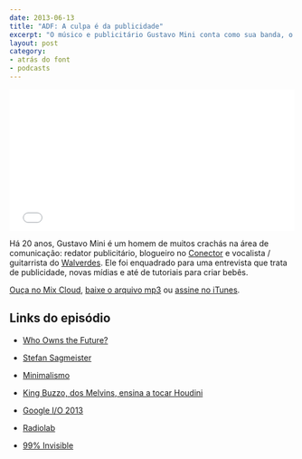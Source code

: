 ```yaml
---
date: 2013-06-13
title: "ADF: A culpa é da publicidade"
excerpt: "O músico e publicitário Gustavo Mini conta como sua banda, o Walverdes, o ajudou a se preparar para as mudanças radicais que vêm acontecendo na sua profissão"
layout: post
category: 
- atrás do font
- podcasts
---
```


<iframe width="100%" height="250" src="//www.mixcloud.com/widget/iframe/?feed=http%3A%2F%2Fwww.mixcloud.com%2Feduf%2Fa-culpa-%25C3%25A9-sempre-dos-publicit%25C3%25A1rios-entrevista-com-gustavo-mini%2F&embed_uuid=8c3c654d-aa17-437f-b5a2-89fc2a16b7f2&stylecolor=&embed_type=widget_standard" frameborder="0"></iframe>

Há 20 anos, Gustavo Mini é um homem de muitos crachás na área de comunicação: redator publicitário, blogueiro no [Conector](http://www.oesquema.com.br/conector/) e vocalista / guitarrista do [Walverdes](https://www.facebook.com/walverdes). Ele foi enquadrado para uma entrevista que trata de publicidade, novas mídias e até de tutoriais para criar bebês.

[Ouça no Mix Cloud](http://www.mixcloud.com/eduf/a-culpa-%C3%A9-sempre-dos-publicit%C3%A1rios-entrevista-com-gustavo-mini/), [baixe o arquivo mp3](http://www.mediafire.com/?c88lvqy45cxlq9k) ou [assine no iTunes](https://itunes.apple.com/br/podcast/atras-do-front/id655119629?l=en).
<!--more-->

## Links do episódio

* [Who Owns the Future?](http://amzn.to/12DkX8x)

* [Stefan Sagmeister](https://en.wikipedia.org/wiki/Stefan_Sagmeister)

* [Minimalismo](http://www.oesquema.com.br/conector/category/minimalismo)

* [King Buzzo, dos Melvins, ensina a tocar Houdini](https://www.youtube.com/watch?v=RHSvjS4JQSQ)

* [Google I/O 2013](https://developers.google.com/events/io/)

* [Radiolab](http://www.radiolab.org/)

* [99% Invisible](http://99percentinvisible.org/)